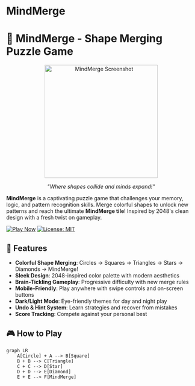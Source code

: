 # MindMerge

# 🧠 MindMerge - Shape Merging Puzzle Game

<div align="center">
  <img src="https://img.itch.zone/aW1nLzE0MjU0MjQ0LnBuZw==/315x250%23c/%2F%2F%2B.png" alt="MindMerge Screenshot" width="300">
  <p><em>"Where shapes collide and minds expand!"</em></p>
</div>

**MindMerge** is a captivating puzzle game that challenges your memory, logic, and pattern recognition skills. Merge colorful shapes to unlock new patterns and reach the ultimate **MindMerge tile**! Inspired by 2048's clean design with a fresh twist on gameplay.

[![Play Now](https://img.shields.io/badge/Play-Now-brightgreen?style=for-the-badge)](https://your-deployed-link.com) 
[![License: MIT](https://img.shields.io/badge/License-MIT-yellow.svg?style=for-the-badge)](LICENSE)

## 🚀 Features

- **Colorful Shape Merging**: Circles → Squares → Triangles → Stars → Diamonds → MindMerge!
- **Sleek Design**: 2048-inspired color palette with modern aesthetics
- **Brain-Tickling Gameplay**: Progressive difficulty with new merge rules
- **Mobile-Friendly**: Play anywhere with swipe controls and on-screen buttons
- **Dark/Light Mode**: Eye-friendly themes for day and night play
- **Undo & Hint System**: Learn strategies and recover from mistakes
- **Score Tracking**: Compete against your personal best

## 🎮 How to Play

```mermaid
graph LR
    A[Circle] + A --> B[Square]
    B + B --> C[Triangle]
    C + C --> D[Star]
    D + D --> E[Diamond]
    E + E --> F[MindMerge]
